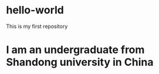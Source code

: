 # hello-world
This is my first repository
# I am an undergraduate from Shandong university in China
